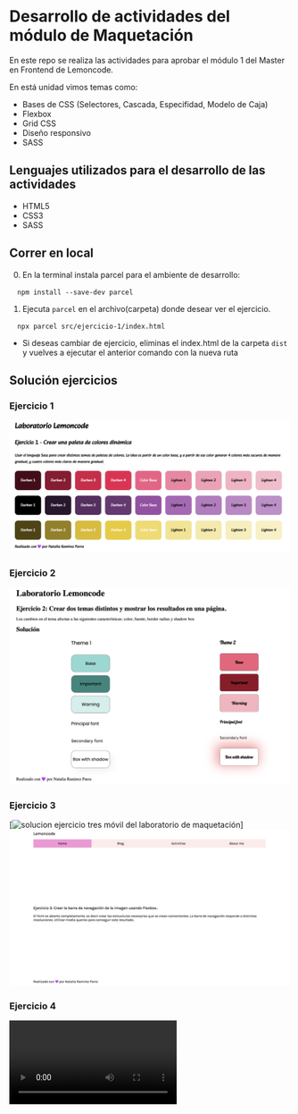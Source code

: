 # Desarrollo de actividades del módulo de Maquetación

En este repo se realiza las actividades para aprobar el módulo 1 del Master en Frontend de Lemoncode.

En está unidad vimos temas como:

- Bases de CSS (Selectores, Cascada, Especifidad, Modelo de Caja)
- Flexbox
- Grid CSS
- Diseño responsivo
- SASS

## Lenguajes utilizados para el desarrollo de las actividades

- HTML5
- CSS3
- SASS

## Correr en local 

0. En la terminal instala parcel para el ambiente de desarrollo: 
```shell
  npm install --save-dev parcel
```

1. Ejecuta `parcel` en el archivo(carpeta) donde desear ver el ejercicio.
```shell
  npx parcel src/ejercicio-1/index.html
```
* Si deseas cambiar de ejercicio, eliminas el index.html de la carpeta `dist` y vuelves a ejecutar el anterior comando con la nueva ruta 

## Solución ejercicios

### Ejercicio 1

![solucion ejercicio uno del laboratorio de maquetación](/src/images/exercise-1.png)

### Ejercicio 2

![solucion ejercicio dos del laboratorio de maquetación](src/images/exercise-2.png)

### Ejercicio 3

[<img src="https://github.com/jnataliaramirez/layout-lemoncode-master/blob/78b50f5ef2328d159f8e73cfc54ae354e61678e6/src/images/exercise-3a.png" width="350px" alt="solucion ejercicio tres móvil del laboratorio de maquetación" />]
![solucion ejercicio tres del laboratorio de maquetación](src/images/exercise-3b.png)

### Ejercicio 4

![solucion ejercicio dos del laboratorio de maquetación](src/images/exercise-4.mov)

